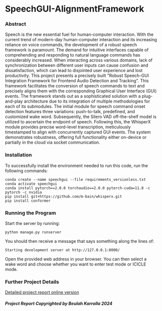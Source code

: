 # SpeechGUI-AlignmentFramework
### Abstract
Speech is the new essential fuel for human-computer interaction. With the current trend of
modern-day human-computer interaction and its increasing reliance on voice commands,
the development of a robust speech framework is paramount. The demand for intuitive
interfaces capable of comprehending and responding to natural language commands has
considerably increased. When interacting across various domains, lack of synchronization
between different user inputs can cause confusion and dissatisfaction, which can lead to
disjointed user experience and lost productivity. This project presents a precisely built
"Robust Speech-GUI Integration Framework for Frontend Audio Detection and Tracking".
This framework facilitates the conversion of speech commands to text and precisely aligns
them with the corresponding Graphical User Interface (GUI) events. The framework stands
out as a sophisticated solution with a plug-and-play architecture due to its integration of
multiple methodologies for each of its submodules. The initial module for speech command
onset detection features three variations: push-to-talk, predefined, and customized wake
word. Subsequently, the Silero VAD off-the-shelf model is utilized to ascertain the
endpoint of speech. Following this, the WhisperX module provides precise word-level
transcription, meticulously timestamped to align with concurrently captured GUI events.
The system demonstrates robustness, offering full functionality either on-device or
partially in the cloud via socket communication.

### Installation
To successfully install the environment needed to run this code, run the following commands:
```
conda create --name speechgui --file requirements_versionless.txt
conda activate speechgui
conda install pytorch==2.0.0 torchaudio==2.0.0 pytorch-cuda=11.8 -c pytorch -c nvidia
pip install git+https://github.com/m-bain/whisperx.git
pip install conformer
```

### Running the Program
Start the server by running:
```
python manage.py runserver
```
You should then receive a message that says something along the lines of:
```
Starting development server at http://127.0.0.1:8000/
```
Open the provided web address in your browser. You can then select a wake word and choose whether you want to enter test mode or ICICLE mode.

### Further Project Details
[Detailed project report online version](https://drive.google.com/file/d/1i3HduZss34OITY5m-iiUpS_7w9VApUtW/view?usp=sharing)

##### Project Report Copyrighted by Beulah Karrolla 2024
